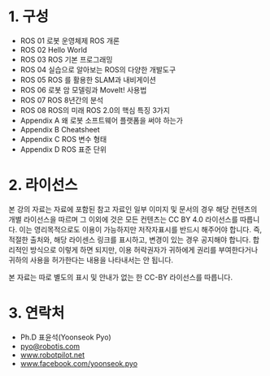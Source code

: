 # 1. 구성
* ROS 01 로봇 운영체제 ROS 개론
* ROS 02 Hello World
* ROS 03 ROS 기본 프로그래밍
* ROS 04 실습으로 알아보는 ROS의 다양한 개발도구
* ROS 05 ROS 를 활용한 SLAM과 내비게이션
* ROS 06 로봇 암 모델링과 MoveIt! 사용법
* ROS 07 ROS 8년간의 분석
* ROS 08 ROS의 미래 ROS 2.0의 핵심 특징 3가지
* Appendix A 왜 로봇 소프트웨어 플랫폼을 써야 하는가
* Appendix B Cheatsheet
* Appendix C ROS 변수 형태
* Appendix D ROS 표준 단위

# 2. 라이선스
본 강의 자료는 자료에 포함된 참고 자료인 일부 이미지 및 문서의 경우 해당 컨텐츠의 개별 라이선스을 따르며 그 이외에 것은 모든 컨텐츠는 CC BY 4.0 라이선스를 따릅니다. 이는 영리목적으로도 이용이 가능하지만 저작자표시를 반드시 해주어야 합니다. 즉, 적절한 출처와, 해당 라이센스 링크를 표시하고, 변경이 있는 경우 공지해야 합니다. 합리적인 방식으로 이렇게 하면 되지만, 이용 허락권자가 귀하에게 권리를 부여한다거나 귀하의 사용을 허가한다는 내용을 나타내서는 안 됩니다.

본 자료는 따로 별도의 표시 및 안내가 없는 한 CC-BY 라이선스를 따릅니다.

# 3. 연락처
- Ph.D 표윤석(Yoonseok Pyo)
- pyo@robotis.com
- www.robotpilot.net
- www.facebook.com/yoonseok.pyo


